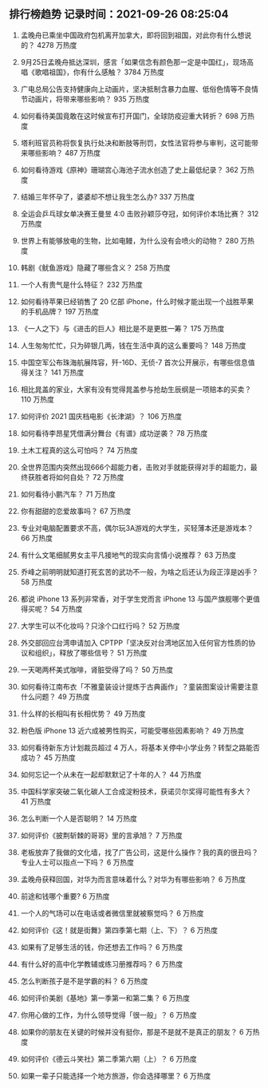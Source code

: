 
## 排行榜趋势 记录时间：2021-09-26 08:25:04
  
  1. 孟晚舟已乘坐中国政府包机离开加拿大，即将回到祖国，对此你有什么想说的？ 4278 万热度
    
  2. 9月25日孟晚舟抵达深圳，感言「如果信念有颜色那一定是中国红」，现场高唱《歌唱祖国》，你有什么感触？ 3784 万热度
    
  3. 广电总局公告支持健康向上动画片，坚决抵制含暴力血腥、低俗色情等不良情节动画片，将带来哪些影响？ 935 万热度
    
  4. 如何看待美国竟敢在这时候宣布打开国门，全球防疫迎重大转折？ 698 万热度
    
  5. 塔利班官员称将恢复执行处决和断肢等刑罚，女性法官将参与审判，这可能带来哪些影响？ 487 万热度
    
  6. 如何看待游戏《原神》珊瑚宫心海池子流水创造了史上最低纪录？ 362 万热度
    
  7. 结婚三年怀孕了，婆婆却不想让我生怎么办? 337 万热度
    
  8. 全运会乒乓球女单决赛王曼昱 4:0 击败孙颖莎夺冠，如何评价本场比赛？ 312 万热度
    
  9. 世界上有能够放电的生物，比如电鳗，为什么没有会喷火的动物？ 280 万热度
    
  10. 韩剧《鱿鱼游戏》隐藏了哪些含义？ 258 万热度
    
  11. 一个人有贵气是什么特征？ 232 万热度
    
  12. 如何看待苹果已经销售了 20 亿部 iPhone，什么时候才能出现一个战胜苹果的手机品牌？ 197 万热度
    
  13. 《一人之下》与《进击的巨人》相比是不是更胜一筹？ 175 万热度
    
  14. 人生匆匆忙忙，只为碎银几两，钱在生活中真的这么重要吗？ 148 万热度
    
  15. 中国空军公布珠海航展阵容，歼-16D、无侦-7 首次公开展示，有哪些信息值得关注？ 141 万热度
    
  16. 相比晁盖的家业，大家有没有觉得晁盖参与抢劫生辰纲是一项赔本的买卖？ 110 万热度
    
  17. 如何评价 2021 国庆档电影《长津湖》？ 106 万热度
    
  18. 如何看待李昂星凭借满分舞台《有谱》成功逆袭？ 78 万热度
    
  19. 土木工程真的这么可怕吗？ 74 万热度
    
  20. 全世界范围内突然出现666个超能力者，击败对手就能获得对手的超能力，最终获胜者将如何自处？ 72 万热度
    
  21. 如何看待小鹏汽车？ 71 万热度
    
  22. 你有甜甜的恋爱故事吗？ 67 万热度
    
  23. 专业对电脑配置要求不高，偶尔玩3A游戏的大学生，买轻薄本还是游戏本？ 66 万热度
    
  24. 有什么文笔细腻男女主平凡接地气的现实向言情小说推荐？ 63 万热度
    
  25. 乔峰之前明明就知道打死玄苦的武功不一般，为啥之后还认为段正淳是凶手？ 58 万热度
    
  26. 都说 iPhone 13 系列非常香，对于学生党而言 iPhone 13 与国产旗舰哪个更值得买呢？ 54 万热度
    
  27. 大学生可以不化妆吗？只涂个口红行吗？ 52 万热度
    
  28. 外交部回应台湾申请加入 CPTPP「坚决反对台湾地区加入任何官方性质的协议和组织」，释放了哪些信号？ 51 万热度
    
  29. 一天喝两杯美式咖啡，肾脏受得了吗？ 50 万热度
    
  30. 如何看待江南布衣「不雅童装设计提炼于古典画作」？童装图案设计需要注意什么问题？ 49 万热度
    
  31. 什么样的长相叫有长相优势？ 49 万热度
    
  32. 粉色版 iPhone 13 近六成被男性购买，可能受哪些因素影响？ 49 万热度
    
  33. 如何看待新东方计划裁员超过 4 万人，将基本关停中小学业务？转型之路能否成功？ 45 万热度
    
  34. 如何忘记一个从未在一起却默默记了十年的人？ 44 万热度
    
  35. 中国科学家突破二氧化碳人工合成淀粉技术，获诺贝尔奖得可能性有多大？ 41 万热度
    
  36. 怎么判断一个人是否聪明？ 14 万热度
    
  37. 如何评价《披荆斩棘的哥哥》里的言承旭？ 7 万热度
    
  38. 老板放弃了我做的文化墙，找了广告公司，这是什么操作？我的真的很丑吗？专业人士可以指点一下吗？ 6 万热度
    
  39. 孟晚舟获释回国，对华为而言意味着什么？对华为有哪些影响？ 6 万热度
    
  40. 前途和钱哪个重要? 6 万热度
    
  41. 一个人的气场可以在电话或者微信里就被察觉吗？ 6 万热度
    
  42. 如何评价《这！就是街舞》第四季第七期（上、下）？ 6 万热度
    
  43. 如果有了足够生活的钱，你还想去工作吗？ 6 万热度
    
  44. 有什么好的高中化学教辅或练习册推荐吗？ 6 万热度
    
  45. 怎么判断孩子是不是学霸的料？ 6 万热度
    
  46. 如何评价美剧《基地》第一季第一和第二集？ 6 万热度
    
  47. 你用心做的工作，为什么领导觉得「很一般」？ 6 万热度
    
  48. 如果你的朋友在关键的时候并没有挺你，那是不是就不是真正的朋友？ 6 万热度
    
  49. 如何评价《德云斗笑社》第二季第六期（上）？ 6 万热度
    
  50. 如果一辈子只能选择一个地方旅游，你会选择哪里？ 6 万热度
    